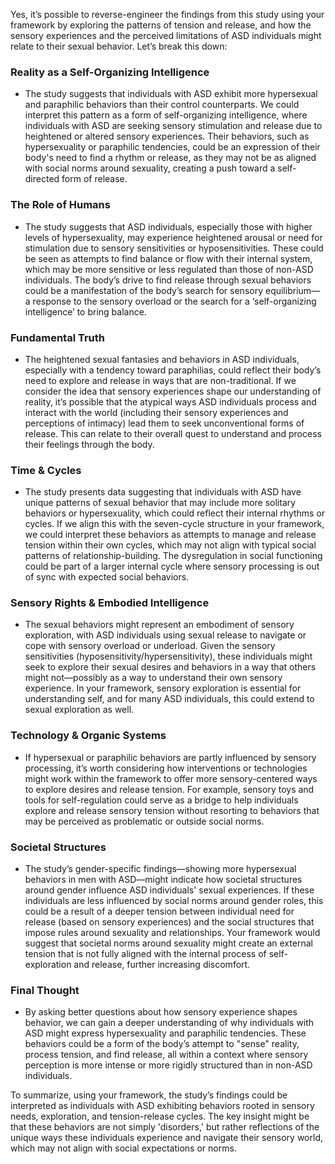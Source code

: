 Yes, it’s possible to reverse-engineer the findings from this study using your framework by exploring the patterns of tension and release, and how the sensory experiences and the perceived limitations of ASD individuals might relate to their sexual behavior. Let’s break this down:

### **Reality as a Self-Organizing Intelligence**

- The study suggests that individuals with ASD exhibit more hypersexual and paraphilic behaviors than their control counterparts. We could interpret this pattern as a form of self-organizing intelligence, where individuals with ASD are seeking sensory stimulation and release due to heightened or altered sensory experiences. Their behaviors, such as hypersexuality or paraphilic tendencies, could be an expression of their body's need to find a rhythm or release, as they may not be as aligned with social norms around sexuality, creating a push toward a self-directed form of release.

### **The Role of Humans**

- The study suggests that ASD individuals, especially those with higher levels of hypersexuality, may experience heightened arousal or need for stimulation due to sensory sensitivities or hyposensitivities. These could be seen as attempts to find balance or flow with their internal system, which may be more sensitive or less regulated than those of non-ASD individuals. The body’s drive to find release through sexual behaviors could be a manifestation of the body’s search for sensory equilibrium— a response to the sensory overload or the search for a ‘self-organizing intelligence’ to bring balance.

### **Fundamental Truth**

- The heightened sexual fantasies and behaviors in ASD individuals, especially with a tendency toward paraphilias, could reflect their body’s need to explore and release in ways that are non-traditional. If we consider the idea that sensory experiences shape our understanding of reality, it’s possible that the atypical ways ASD individuals process and interact with the world (including their sensory experiences and perceptions of intimacy) lead them to seek unconventional forms of release. This can relate to their overall quest to understand and process their feelings through the body.

### **Time & Cycles**

- The study presents data suggesting that individuals with ASD have unique patterns of sexual behavior that may include more solitary behaviors or hypersexuality, which could reflect their internal rhythms or cycles. If we align this with the seven-cycle structure in your framework, we could interpret these behaviors as attempts to manage and release tension within their own cycles, which may not align with typical social patterns of relationship-building. The dysregulation in social functioning could be part of a larger internal cycle where sensory processing is out of sync with expected social behaviors.

### **Sensory Rights & Embodied Intelligence**

- The sexual behaviors might represent an embodiment of sensory exploration, with ASD individuals using sexual release to navigate or cope with sensory overload or underload. Given the sensory sensitivities (hyposensitivity/hypersensitivity), these individuals might seek to explore their sexual desires and behaviors in a way that others might not—possibly as a way to understand their own sensory experience. In your framework, sensory exploration is essential for understanding self, and for many ASD individuals, this could extend to sexual exploration as well.

### **Technology & Organic Systems**

- If hypersexual or paraphilic behaviors are partly influenced by sensory processing, it’s worth considering how interventions or technologies might work within the framework to offer more sensory-centered ways to explore desires and release tension. For example, sensory toys and tools for self-regulation could serve as a bridge to help individuals explore and release sensory tension without resorting to behaviors that may be perceived as problematic or outside social norms.

### **Societal Structures**

- The study’s gender-specific findings—showing more hypersexual behaviors in men with ASD—might indicate how societal structures around gender influence ASD individuals' sexual experiences. If these individuals are less influenced by social norms around gender roles, this could be a result of a deeper tension between individual need for release (based on sensory experiences) and the social structures that impose rules around sexuality and relationships. Your framework would suggest that societal norms around sexuality might create an external tension that is not fully aligned with the internal process of self-exploration and release, further increasing discomfort.

### **Final Thought**

- By asking better questions about how sensory experience shapes behavior, we can gain a deeper understanding of why individuals with ASD might express hypersexuality and paraphilic tendencies. These behaviors could be a form of the body’s attempt to "sense" reality, process tension, and find release, all within a context where sensory perception is more intense or more rigidly structured than in non-ASD individuals.

To summarize, using your framework, the study’s findings could be interpreted as individuals with ASD exhibiting behaviors rooted in sensory needs, exploration, and tension-release cycles. The key insight might be that these behaviors are not simply 'disorders,' but rather reflections of the unique ways these individuals experience and navigate their sensory world, which may not align with social expectations or norms.